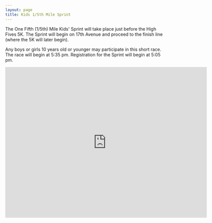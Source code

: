 ```yaml
---
layout: page
title: Kids 1/5th Mile Sprint
---
```


The One Fifth (1/5th) Mile Kids' Sprint will take place just before the High Fives 5K. The Sprint will begin on 17th Avenue and proceed to the finish line (where the 5K will later begin).

Any boys or girls 10 years old or younger may participate in this short race. The race will begin at 5:35 pm. Registration for the Sprint will begin at 5:05 pm.

<iframe width="640" height="480" frameborder="0" scrolling="no" marginheight="0" marginwidth="0" src="http://maps.google.com/maps?f=d&amp;source=s_d&amp;saddr=707+17th+Avenue&amp;daddr=E+18th+Ave&amp;hl=en&amp;geocode=FfJhbgId2wZV-SlL913Qj_VShzHY8I4ViomnmA%3BFTpkbgIdJvtU-Q&amp;mra=ls&amp;sll=40.789104,-111.869895&amp;sspn=0.00407,0.010568&amp;ie=UTF8&amp;t=h&amp;ll=40.789112,-111.870089&amp;spn=0.003899,0.006866&amp;z=17&amp;output=embed"></iframe>
